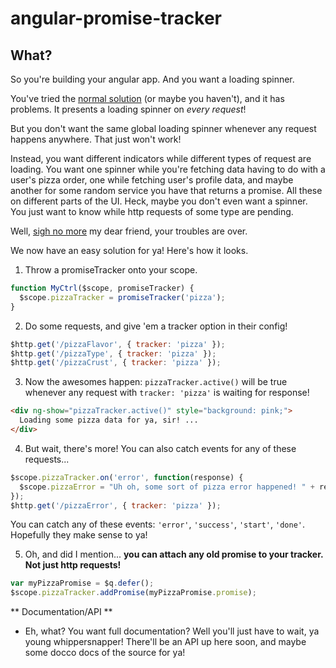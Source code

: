 angular-promise-tracker
=======================

## What?

So you're building your angular app.  And you want a loading spinner.

You've tried the [normal solution](http://jsfiddle.net/zdam/dBR2r/) (or maybe you haven't), and it has problems.  It presents a loading spinner on *every request*!

But you don't want the same global loading spinner whenever any request happens anywhere. That just won't work!

Instead, you want different indicators while different types of request are loading.  You want one spinner while you're fetching data having to do with a user's pizza order, one while fetching user's profile data, and maybe another for some random service you have that returns a promise. All these on different parts of the UI.  Heck, maybe you don't even want a spinner.  You just want to know while http requests of some type are pending.

Well, [sigh no more](http://www.youtube.com/watch?v=eltHv58l8ig) my dear friend, your troubles are over.

We now have an easy solution for ya! Here's how it looks.

1. Throw a promiseTracker onto your scope.

```js
function MyCtrl($scope, promiseTracker) {
  $scope.pizzaTracker = promiseTracker('pizza');
}
```

2. Do some requests, and give 'em a tracker option in their config!

```js
$http.get('/pizzaFlavor', { tracker: 'pizza' });
$http.get('/pizzaType', { tracker: 'pizza' });
$http.get('/pizzaCrust', { tracker: 'pizza' });
```

3. Now the awesomes happen: `pizzaTracker.active()` will be true whenever any request with `tracker: 'pizza'` is waiting for response!

```html
<div ng-show="pizzaTracker.active()" style="background: pink;">
  Loading some pizza data for ya, sir! ...
</div>
```

4. But wait, there's more! You can also catch events for any of these requests...

```js
$scope.pizzaTracker.on('error', function(response) {
  $scope.pizzaError = "Uh oh, some sort of pizza error happened! " + response.data;
});
$http.get('/pizzaError', { tracker: 'pizza' });
```

You can catch any of these events: `'error'`, `'success'`, `'start'`, `'done'`.  Hopefully they make sense to ya!

5. Oh, and did I mention... **you can attach any old promise to your tracker.  Not just http requests!**

```js
var myPizzaPromise = $q.defer();
$scope.pizzaTracker.addPromise(myPizzaPromise.promise);
```

** Documentation/API **

* Eh, what?  You want full documentation?  Well you'll just have to wait, ya young whippersnapper! There'll be an API up here soon, and maybe some docco docs of the source for ya!
